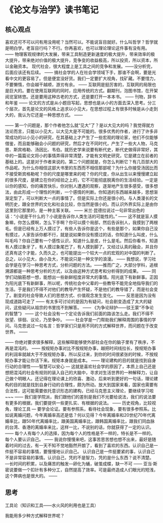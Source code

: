 # 《论文与治学》读书笔记

## 核心观点

喜欢还可不可以问有用没用呢？当然可以。不能说盲目就好。什么叫哲学？哲学就是明白学。老盲目行吗？不行。你再喜欢，也可以理论理论这件事有没有用。
——
物理客观规律的大发展，带来工具制造更新速度的极大提升，带来效率的极大提升，带来绝对价值的极大提升，竞争变的收益极高，所以投资，所以资本，所以金融资本。
现代社会，很大程度上是工具之间的竞争和发展。——没分析完，后面应该还有后续。
——
搞社会学的人在社会学领域下手，那谁不会啊，要是光看中文的更容易了。但是便宜没好货。我们一定要扩大视角，找矿藏。不要惜力，不要懒惰，你会越干越顺，游刃有余。
——
互联网是挺厉害的，互联网的局限也是巨大的。要在使用互联网的同时，应用传统的方式。翻期刊，泡图书馆，在开架阅览室转悠。还是要用这种古老的方式，还是要打开一本本书。
——
刊物，辞书和年鉴
——
论文的方式是从小题目写起，思想也是从小的方面去深入思考。分三个层次，首先是论文的风格上追求以小见大，在思想过程上有很多时候是从小走到大的，我认为它还是一种思想方式。
——

——
第一个问题是，那个作者他怎么就“见大”了？是以大见大的吗？我觉得就方法论而言，只能以小见大，以大见大是不可能的。很多优秀的作者，进行了许多非常成功的以小见小的研究，在其基础上才产生了一些宏观的理论家，他们不仅能够借鉴，而且能够融会小问题的研究，然后才在不同时代，产生了一些大人物，马克思、斯宾格勒、汤因比、韦伯。就历史学来说要有断代史，断代史做得非常好，其中的一篇篇论文将小的事情弄得非常清楚，才能有文明史研究，它是建立在前者的基础上的。这是对于作者来说的。第二个问题就是，你怎么判断它？有几百部大的作品呢。为什么你相信这部大书里的东西而不相信那部呢？为什么你接受汤因比而不接受斯宾格勒呢？你的尺度是哪里来的呢？你的尺度，你从出生以来慢慢建立起的很多尺度，是建立在你的经验之上的，它不可能彻底脱离你的生活经验。一定是以你的感知，你的痛苦快乐，你对别人遭遇的观察，逐渐地产生很多感受，很多想法，由此形成一个理性的判断，一个感情的判断。你知道的东西越来越多，思想渐渐定型了，可以判断大一点的事情了。但是实际上你还是很小的。与人类漫长的文明历史，跟全世界的文化和社会比较，你当然是很小的。而认识外界实际上是由你这里到它那里的，是一种主客关联。
——
米兰·昆德拉说过一句非常出色的话：“小说是干什么的？小说是告诉你人类生活的可能性的。”
——
这不就是盲人摸象嘛，你怎么摸啊，怎么下手啊？你可以摸个局部，然后告诉别人，我摸到了两根毛。但是已经有上万人摸过了，有些人告诉你是这个，有些是那个，如果你自己没有摸过，人家告诉你都不行，就是说如果你没有摸过的话，你知道什么叫皮，什么叫毛吗？你自己要有一个感性认识，知道什么是皮，什么是毛。然后你看书，知道有人摸过象牙了，有人摸过象尾巴了，有人摸到脚了。又经过认真的融会，并且你还真有这个才能，久而久之，也可能提出一个较大一点的宏观的对中国的判断了。总之，以小见大，由小及大，不能说只是一种文学的浪漫。
——
我想说，学习社会学是在学习一种思考方式，分析问题的方法。——推而广之，大部分学科，追根溯源都是一种思考分析的方式，以及由这种方式思考和分析得到的成果。
——
同学们动脑筋想一想，能想出一些新鲜程度非常大的事情。阳光底下有新鲜事。正因为阳光底下有新鲜事，所以呢，传统社会中父辈的一些教导不能完全地指导我们的生活。于是我们不得不对他们的教导产生怀疑，不是他们的教导错了，而是社会变了。剧变的社会导致人们的思想方式、价值观念发生变化。
——
反思是因为没有现成道路可走了
——
有太多可讨论的是因为有疑问，社会剧变造成了太大的疑问，这些疑问从祖宗的书里找不到解答。
——
《为争论辩护——驳王蒙“不争论的智慧”》
——
这个社会没有一个定论告诉我们前面的路该怎么走。我们不得不张望、徘徊、议论，乃至争吵。
——
社会学是一门帮助我们解释周围的事情的学问。马克思说过一句名言：哲学家们只是用不同的方式解释世界，而问题在于改变世界。
——

——
你绝对要求很多解释，这些解释能够使外部社会在你的脑子里有了秩序，不再是混沌的。
——
按规矩办事对比不按规矩办事，越把时间线拉长，按规矩办事的利润率就越大于不按规矩办事，所以反过来，到你的时间很紧张的时候，不按规矩办事才能让你活下来。规矩本身就是成本。
——
理论建构的目的就是找到自身行动的合理性——智慧可以安心
—
这就是喜欢社会学的原因了，本质上自己还是想把混沌的社会有规则的装入自己的大脑中，寻求对生活世界的一种解释力，让自己做个明眼人。还记得在理论课上的欣喜、激动，后来听到更好的一句话，理论建构的目的就是找到自身行动的合理性，颇为所动。放大到国家来看，国家也需要有合法性，这可能需要依托意识形态的建构，已经马克思主义理论，要继续学习啦~~~
——
我们是学院派，我们跟他们的差别是我们不光要给说法，我们的说法要有更多的根据，我们要提供一些更扎实、有根据的说法。
——
历史视角，比较视角，理论工具
—
要学会论证。要有参照系，看待社会现象，要有很多参照系。比如说离婚问题，今年离婚率高还是低？何以见得？今年离婚率和20世纪70年代离婚率比，跟50年代离婚率比，跟美国离婚率比，跟韩国离婚率比，跟我们同血脉的台湾、香港的离婚率来比，这样一比，不说别的话，你就获得了一定的认识。
——
每个人有每个人的选择，因为每个人的性格是不一样的，特长是不一样的。每个人要认识自己。
——
我说你慢慢来吧，这事苦思苦想也想不出来，最好是随着时间的过去，有一天不知不觉地豁然开朗了，看到了喜欢的东西。认识自己是一件挺不容易的事情，要慢慢地认识自己。
认识自己是一件挺要紧的事，认识自己不是非常容易的事情。认识自己，凭的不是智力，凭的是什么东西？说不清楚。
—长时间的积累，以及痛苦的触发—卵化为蛹，破茧成蝶，缺一不可
——
亚当·斯密说要做一个扣针有多种分工，自然提高了效率。可是最终造成人们眼光的短浅，这个弊病也是很大的。
——



## 思考

工具论（知识和工具——水火风的利用也是工具）

我能用多少种方式解释世界呢？
